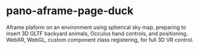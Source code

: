 # pano-aframe-page-duck
 Aframe plaform on an environment using spherical sky map, preparing to insert 3D GLTF backyard animals, Occulus hand controls, and positioning. WebXR, WebGL, custom component class registering, for full 3D VR control.
